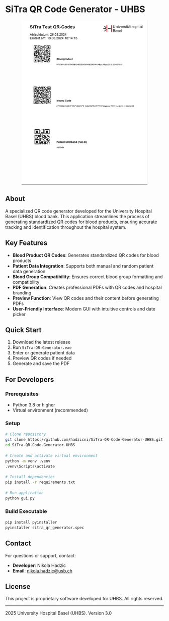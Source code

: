 # SiTra QR Code Generator - UHBS

<p align="center">
<img src="assets/app_screenshot_qr.jpg" width="400" height="520">
</p>

## About
A specialized QR code generator developed for the University Hospital Basel (UHBS) blood bank. This application streamlines the process of generating standardized QR codes for blood products, ensuring accurate tracking and identification throughout the hospital system.

## Key Features
- **Blood Product QR Codes**: Generates standardized QR codes for blood products
- **Patient Data Integration**: Supports both manual and random patient data generation
- **Blood Group Compatibility**: Ensures correct blood group formatting and compatibility
- **PDF Generation**: Creates professional PDFs with QR codes and hospital branding
- **Preview Function**: View QR codes and their content before generating PDFs
- **User-Friendly Interface**: Modern GUI with intuitive controls and date picker

## Quick Start
1. Download the latest release
2. Run `SiTra-QR-Generator.exe`
3. Enter or generate patient data
4. Preview QR codes if needed
5. Generate and save the PDF

## For Developers

### Prerequisites
- Python 3.8 or higher
- Virtual environment (recommended)

### Setup
```bash
# Clone repository
git clone https://github.com/hadzicni/SiTra-QR-Code-Generator-UHBS.git
cd SiTra-QR-Code-Generator-UHBS

# Create and activate virtual environment
python -m venv .venv
.venv\Scripts\activate

# Install dependencies
pip install -r requirements.txt

# Run application
python gui.py
```

### Build Executable
```bash
pip install pyinstaller
pyinstaller sitra_qr_generator.spec
```

## Contact
For questions or support, contact:
- **Developer**: Nikola Hadzic
- **Email**: nikola.hadzic@usb.ch

## License
This project is proprietary software developed for UHBS. All rights reserved.

---
 2025 University Hospital Basel (UHBS). Version 3.0
